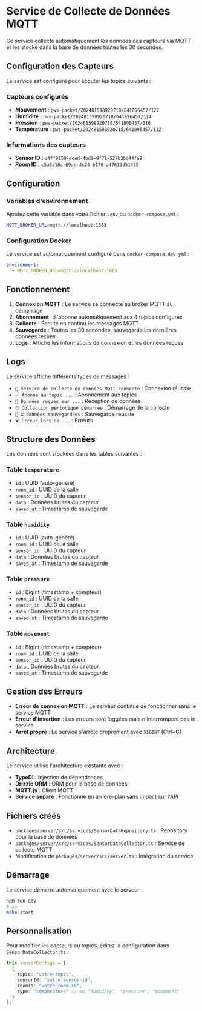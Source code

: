 # Service de Collecte de Données MQTT

Ce service collecte automatiquement les données des capteurs via MQTT et les stocke dans la base de données toutes les 30 secondes.

## Configuration des Capteurs

Le service est configuré pour écouter les topics suivants :

### Capteurs configurés
- **Mouvement** : `pws-packet/202481598920718/641896457/127`
- **Humidité** : `pws-packet/202481598920718/641896457/114`
- **Pression** : `pws-packet/202481598920718/641896457/116`
- **Température** : `pws-packet/202481598920718/641896457/112`

### Informations des capteurs
- **Sensor ID** : `c4ff9159-eced-4bd9-9f71-527b3bd44fa9`
- **Room ID** : `c5a3a18c-69ac-4c24-b170-a47613d51435`

## Configuration

### Variables d'environnement

Ajoutez cette variable dans votre fichier `.env` ou `docker-compose.yml` :

```bash
MQTT_BROKER_URL=mqtt://localhost:1883
```

### Configuration Docker

Le service est automatiquement configuré dans `docker-compose.dev.yml` :

```yaml
environment:
  - MQTT_BROKER_URL=mqtt://localhost:1883
```

## Fonctionnement

1. **Connexion MQTT** : Le service se connecte au broker MQTT au démarrage
2. **Abonnement** : S'abonne automatiquement aux 4 topics configurés
3. **Collecte** : Écoute en continu les messages MQTT
4. **Sauvegarde** : Toutes les 30 secondes, sauvegarde les dernières données reçues
5. **Logs** : Affiche les informations de connexion et les données reçues

## Logs

Le service affiche différents types de messages :

- `🔗 Service de collecte de données MQTT connecté` : Connexion réussie
- `✅ Abonné au topic ...` : Abonnement aux topics
- `📡 Données reçues sur ...` : Reception de données
- `⏰ Collection périodique démarrée` : Démarrage de la collecte
- `💾 X données sauvegardées` : Sauvegarde réussie
- `❌ Erreur lors de ...` : Erreurs

## Structure des Données

Les données sont stockées dans les tables suivantes :

### Table `temperature`
- `id` : UUID (auto-généré)
- `room_id` : UUID de la salle
- `sensor_id` : UUID du capteur
- `data` : Données brutes du capteur
- `saved_at` : Timestamp de sauvegarde

### Table `humidity`
- `id` : UUID (auto-généré)
- `room_id` : UUID de la salle
- `sensor_id` : UUID du capteur
- `data` : Données brutes du capteur
- `saved_at` : Timestamp de sauvegarde

### Table `pressure`
- `id` : BigInt (timestamp + compteur)
- `room_id` : UUID de la salle
- `sensor_id` : UUID du capteur
- `data` : Données brutes du capteur
- `saved_at` : Timestamp de sauvegarde

### Table `movement`
- `id` : BigInt (timestamp + compteur)
- `room_id` : UUID de la salle
- `sensor_id` : UUID du capteur
- `data` : Données brutes du capteur
- `saved_at` : Timestamp de sauvegarde

## Gestion des Erreurs

- **Erreur de connexion MQTT** : Le serveur continue de fonctionner sans le service MQTT
- **Erreur d'insertion** : Les erreurs sont loggées mais n'interrompent pas le service
- **Arrêt propre** : Le service s'arrête proprement avec `SIGINT` (Ctrl+C)

## Architecture

Le service utilise l'architecture existante avec :

- **TypeDI** : Injection de dépendances
- **Drizzle ORM** : ORM pour la base de données
- **MQTT.js** : Client MQTT
- **Service séparé** : Fonctionne en arrière-plan sans impact sur l'API

## Fichiers créés

- `packages/server/src/services/SensorDataRepository.ts` : Repository pour la base de données
- `packages/server/src/services/SensorDataCollector.ts` : Service de collecte MQTT
- Modification de `packages/server/src/server.ts` : Intégration du service

## Démarrage

Le service démarre automatiquement avec le serveur :

```bash
npm run dev
# ou
make start
```

## Personnalisation

Pour modifier les capteurs ou topics, éditez la configuration dans `SensorDataCollector.ts` :

```typescript
this.sensorConfigs = [
  {
    topic: "votre-topic",
    sensorId: "votre-sensor-id",
    roomId: "votre-room-id",
    type: "temperature" // ou "humidity", "pressure", "movement"
  }
];
``` 